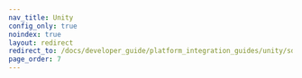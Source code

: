 ```yaml
---
nav_title: Unity
config_only: true
noindex: true
layout: redirect
redirect_to: /docs/developer_guide/platform_integration_guides/unity/sdk_integration/android/
page_order: 7
---
```

